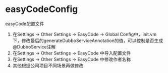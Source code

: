 # easyCodeConfig
easyCode配置文件
1. 在Settings → Other Settings → EasyCode → Global Config中，init.vm下，修改最后的generateDubboServiceAnnotation的值，可以控制是否生成@DubboService注解
2. 在Settings → Other Settings → EasyCode 中导入配置文件
3. 在Settings → Other Settings → EasyCode 中修改作者名称
4. 其他根据公司项目不同场景再做修改
